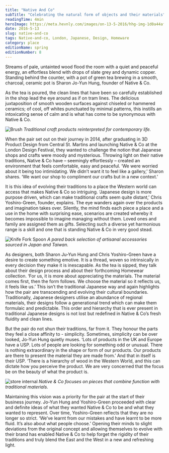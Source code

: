 ```yaml
---
title: "Native And Co"
subTitle: "Celebrating the natural form of objects and their materials"
readingTime: 4min
heroImage: https://meta.hevnly.com/images/on-13-5-2016/hhg-img-1d0a44af-244c-4cf2-ac9d-e5108c9e61c6.png
date: 2016-5-13
slug: native-and-co
tags: Native-and-co, London, Japanese, Design, Homeware
category: place
editionName: spring
editionNumber: 8
---
```


Streams of pale, untainted wood flood the room with a quiet and peaceful energy, an effortless blend with drops of slate grey and dynamic copper. Standing behind the counter, with a pot of green tea brewing in a smooth, charcoal, ceramic pot is Sharon Jo-Yun Hung, founder of Native & Co.

As the tea is poured, the clean lines that have been so carefully established in the shop lead the eye around as if on tram lines. The delicious juxtaposition of smooth wooden surfaces against chiseled or hammered ceramics; of cool, off whites punctuated by minimal patterns, this instills an intoxicating sense of calm and is what has come to be synonymous with Native & Co.

![Brush](https://meta.hevnly.com/images/on-13-5-2016/hhg-img-fbe5791d-78f7-44c2-8c46-c5b55224451d.png)
*Traditional craft products reinterpreted for contemporary life.*

When the pair set out on their journey in 2014, after graduating in 3D Product Design from Central St. Martins and launching Native & Co at the London Design Festival, they wanted to challenge the notion that Japanese shops and crafts were moody and mysterious. Throwing light on their native traditions, Native & Co have – seemingly effortlessly – created an environment that feels comfortable, easy and peaceful. ‘We were worried about it being too intimidating. We didn’t want it to feel like a gallery,’ Sharon shares. ‘We want our shop to compliment our crafts but in a new context.’

It is this idea of evolving their traditions to a place the Western world can access that makes Native & Co so intriguing. ‘Japanese design is more purpose driven, which can make traditional crafts seem quite distant,’ Chris Yoshiro-Green, founder, explains. The eye wanders again over the products and imagination takes over. Silently, the mind finds each piece a place and a use in the home with surprising ease, scenarios are created whereby it becomes impossible to imagine managing without them. Loved ones and family are assigned them as gifts. Selecting such a diverse yet harmonious range is a skill and one that is standing Native & Co in very good stead.

![Knife Fork Spoon](https://meta.hevnly.com/images/on-13-5-2016/hhg-img-9ca96c3a-857c-406f-bb71-2eefa3979952.png)
*A pared back selection of artisanal accessories sourced in Japan and Taiwan.*

As designers, both Sharon Ju-Yun Hung and Chris Yoshiro-Green have a desire to create something emotive. It is a thread, woven so intrinsically in every decision they make it is inescapable. As the tea is sipped, they talk about their design process and about their forthcoming Homewear collection. ‘For us, it is more about appreciating the materials. The material comes first, then the form follows. We choose the material so it reflects us, it feels like us.’ This isn’t the traditional Japanese way and again highlights how the pair are transcending and evolving their cultural boundaries. Traditionally, Japanese designers utilise an abundance of regional materials, their designs follow a generational trend which can make them formulaic and predictable. This order and hierarchy that is ever present in traditional Japanese designs is not lost but redefined in Native & Co’s fresh fluidity and clean lines.

But the pair do not shun their traditions, far from it. They honour the parts they feel a close affinity to - simplicity. Sometimes, simplicity can be over looked, Jo-Yun Hung quietly muses. ‘Lots of products in the UK and Europe have a USP. Lots of people are looking for something odd or unusual. There is nothing extraordinary in the shape or form of our products. Our products are there to present the material they are made from.’ And that in itself is their USP. ‘There is a hierarchy of wood in the Western World, and this can dictate how you perceive the product. We are very concerned that the focus be on the beauty of what the product is.

![store internal](https://meta.hevnly.com/images/on-13-5-2016/hhg-img-77f3c24b-bd94-4a89-9e7f-61abcc24b926.png)
*Native & Co focuses on pieces that combine function with traditional materials.*

Maintaining this vision was a priority for the pair at the start of their business journey. Jo-Yun Hung and Yoshiro-Green proceeded with clear and definite ideas of what they wanted Native & Co to be and what they wanted to represent. Over time, Yoshiro-Green reflects that they are no longer so strict. ‘We’ve learnt from our mistakes and have learnt to be more fluid. It’s also about what people choose.’ Opening their minds to slight deviations from the original concept and allowing themselves to evolve with their brand has enabled Native & Co to help forget the rigidity of their traditions and truly blend the East and the West in a new and refreshing light.
